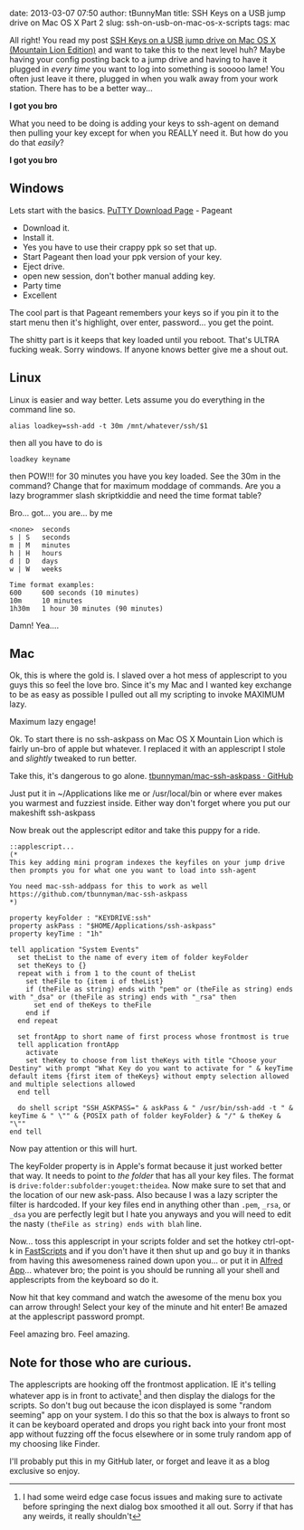 date: 2013-03-07 07:50
author: tBunnyMan
title: SSH Keys on a USB jump drive on Mac OS X Part 2
slug: ssh-on-usb-on-mac-os-x-scripts
tags: mac

All right! You read my post [SSH Keys on a USB jump drive on Mac OS X (Mountain Lion Edition)](http://bunnyman.info/posts/2013/Feb/25/ssh-on-usb-on-mac-os-x/) and want to take this to the next level huh? Maybe having your config posting back to a jump drive and having to have it plugged in _every time_ you want to log into something is sooooo lame! You often just leave it there, plugged in when you walk away from your work station. There has to be a better way…

**I got you bro**

What you need to be doing is adding your keys to ssh-agent on demand then pulling your key except for when you REALLY need it. But how do you do that _easily_?

**I got you bro**

## Windows
Lets start with the basics. [PuTTY Download Page](http://www.chiark.greenend.org.uk/~sgtatham/putty/download.html) - Pageant

- Download it.
- Install it.
- Yes you have to use their crappy ppk so set that up.
- Start Pageant then load your ppk version of your key.
- Eject drive.
- open new session, don't bother manual adding key.
- Party time
- Excellent

The cool part is that Pageant remembers your keys so if you pin it to the start menu then it's highlight, over enter, password… you get the point.

The shitty part is it keeps that key loaded until you reboot. That's ULTRA fucking weak. Sorry windows. If anyone knows better give me a shout out.

## Linux
Linux is easier and way better. Lets assume you do everything in the command line so.

	alias loadkey=ssh-add -t 30m /mnt/whatever/ssh/$1

then all you have to do is

	loadkey keyname

then POW!!! for 30 minutes you have you key loaded. See the 30m in the command? Change that for maximum moddage of commands. Are you a lazy brogrammer slash skriptkiddie and need the time format table?

Bro… got… you are… by me

	<none>  seconds
	s | S   seconds
	m | M   minutes
	h | H   hours
	d | D   days
	w | W   weeks

	Time format examples:
	600     600 seconds (10 minutes)
	10m     10 minutes
	1h30m   1 hour 30 minutes (90 minutes)

Damn! Yea….

## Mac
Ok, this is where the gold is. I slaved over a hot mess of applescript to you guys this so feel the love bro. Since it's my Mac and I wanted key exchange to be as easy as possible I pulled out all my scripting to invoke MAXIMUM lazy.

Maximum lazy engage!

Ok. To start there is no ssh-askpass on Mac OS X Mountain Lion which is fairly un-bro of apple but whatever. I replaced it with an applescript I stole and _slightly_ tweaked to run better. 

Take this, it's dangerous to go alone.
[tbunnyman/mac-ssh-askpass · GitHub](https://github.com/tbunnyman/mac-ssh-askpass)

Just put it in ~/Applications like me or /usr/local/bin or where ever makes you warmest and fuzziest inside. Either way don't forget where you put our makeshift ssh-askpass

Now break out the applescript editor and take this puppy for a ride.

    ::applescript...
    (*
    This key adding mini program indexes the keyfiles on your jump drive
    then prompts you for what one you want to load into ssh-agent

    You need mac-ssh-addpass for this to work as well
    https://github.com/tbunnyman/mac-ssh-askpass
    *)

    property keyFolder : "KEYDRIVE:ssh"
    property askPass : "$HOME/Applications/ssh-askpass"
    property keyTime : "1h"

    tell application "System Events"
      set theList to the name of every item of folder keyFolder
      set theKeys to {}
      repeat with i from 1 to the count of theList
        set theFile to {item i of theList}
        if (theFile as string) ends with "pem" or (theFile as string) ends with "_dsa" or (theFile as string) ends with "_rsa" then
          set end of theKeys to theFile
        end if
      end repeat
      
      set frontApp to short name of first process whose frontmost is true
      tell application frontApp
        activate
        set theKey to choose from list theKeys with title "Choose your Destiny" with prompt "What Key do you want to activate for " & keyTime default items {first item of theKeys} without empty selection allowed and multiple selections allowed
      end tell
      
      do shell script "SSH_ASKPASS=" & askPass & " /usr/bin/ssh-add -t " & keyTime & " \"" & {POSIX path of folder keyFolder} & "/" & theKey & "\""
    end tell

Now pay attention or this will hurt.

The keyFolder property is in Apple's format because it just worked better that way. It needs to point to _the folder_ that has all your key files. The format is `drive:folder:subfolder:youget:theidea`. Now make sure to set that and the location of our new ask-pass.
Also because I was a lazy scripter the filter is hardcoded. If your key files end in anything other than `.pem`, `_rsa`, or `_dsa` you are perfectly legit but I hate you anyways and you will need to edit the nasty `(theFile as string) ends with blah` line.

Now... toss this applescript in your scripts folder and set the hotkey ctrl-opt-k in [FastScripts](http://www.red-sweater.com/fastscripts/) and if you don't have it then shut up and go buy it in thanks from having this awesomeness rained down upon you… or put it in [Alfred App](http://www.alfredapp.com/)... whatever bro; the point is you should be running all your shell and applescripts from the keyboard so do it.

Now hit that key command and watch the awesome of the menu box you can arrow through! Select your key of the minute and hit enter! Be amazed at the applescript password prompt.

Feel amazing bro. Feel amazing.


## Note for those who are curious.
The applescripts are hooking off the frontmost application. IE it's telling whatever app is in front to activate[^ACT] and then display the dialogs for the scripts. So don't bug out because the icon displayed is some "random seeming" app on your system. I do this so that the box is always to front so it can be keyboard operated and drops you right back into your front most app without fuzzing off the focus elsewhere or in some truly random app of my choosing like Finder.

[^ACT]: I had some weird edge case focus issues and making sure to activate before springing the next dialog box smoothed it all out. Sorry if that has any weirds, it really shouldn't



I'll probably put this in my GitHub later, or forget and leave it as a blog exclusive so enjoy.
